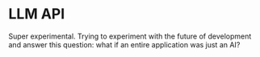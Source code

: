 # LLM API

Super experimental. Trying to experiment with the future of development and answer this question: what if an entire application was  just an AI?